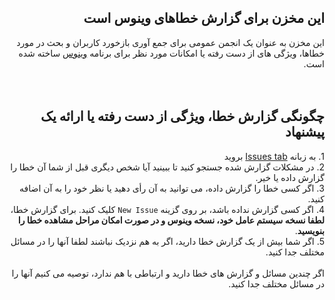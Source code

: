 ## <div dir="rtl">این مخزن برای گزارش خطاهای وینوس است</div>

<div dir="rtl">این مخزن به عنوان یک انجمن عمومی برای جمع آوری بازخورد کاربران و بحث در مورد خطاها، ویژگی های از دست رفته یا امکانات مورد نظر برای برنامه <a href="http://vinoos.ir">وینوس</a> ساخته شده است. </div>
<br>
<br>

## <div dir="rtl">چگونگی گزارش خطا، ویژگی از دست رفته یا ارائه یک پیشنهاد</div>

<div dir="rtl">1. به زبانه <a href="https://github.com/miladesign/Vinoos-bugs/issues">Issues tab</a> بروید</div>
<div dir="rtl">2. در مشکلات گزارش شده جستجو کنید تا ببینید آیا شخص دیگری قبل از شما آن خطا را گزارش داده یا خیر.</div>
<div dir="rtl">3. اگر کسی خطا را گزارش داده، می توانید به آن رأی دهید یا نظر خود را به آن اضافه کنید.</div>
<div dir="rtl">4. اگر کسی گزارش نداده باشد، بر روی گزینه <code>New Issue</code> کلیک کنید. برای گزارش خطا، <b>لطفا نسخه سیستم عامل خود، نسخه وینوس و در صورت امکان مراحل مشاهده خطا را بنویسید</b>.</div>
<div dir="rtl">5. اگر شما بیش از یک گزارش خطا دارید، اگر به هم نزدیک نباشند لطفا آنها را در مسائل مختلف جدا کنید.</div>
<br>
<div dir="rtl">اگر چندین مسائل و گزارش های خطا دارید و ارتباطی با هم ندارد، توصیه می کنیم آنها را در مسائل مختلف جدا کنید.</div>